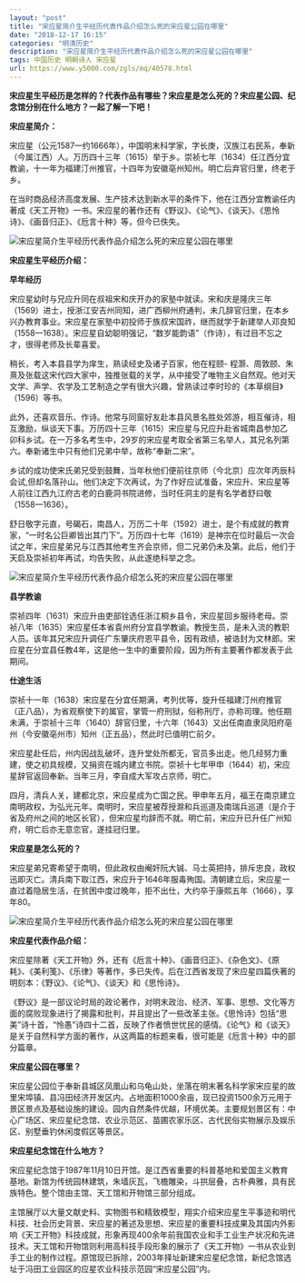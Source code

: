 ```yaml
---
layout: "post"
title: "宋应星简介生平经历代表作品介绍怎么死的宋应星公园在哪里"
date: "2018-12-17 16:15"
categories: "明清历史"
description: "宋应星简介生平经历代表作品介绍怎么死的宋应星公园在哪里"
tags: 中国历史 明朝诗人 宋应星
url: https://www.y5000.com/zgls/mq/40578.html
---
```






**宋应星生平经历是怎样的？代表作品有哪些？宋应星是怎么死的？宋应星公园、纪念馆分别在什么地方？一起了解一下吧！**

 **宋应星简介：**

宋应星（公元1587—约1666年），中国明末科学家，字长庚，汉族江右民系，奉新（今属江西）人。万历四十三年（1615）举于乡。崇祯七年（1634）任江西分宜教谕，十一年为福建汀州推官，十四年为安徽亳州知州。明亡后弃官归里，终老于乡。

在当时商品经济高度发展、生产技术达到新水平的条件下，他在江西分宜教谕任内著成《天工开物》一书。宋应星的著作还有《野议》、《论气》、《谈天》、《思怜诗》、《画音归正》、《卮言十种》等，但今已佚失。

![宋应星简介生平经历代表作品介绍怎么死的宋应星公园在哪里](https://img.y5000.com/uploads/allimg/190124/03bb70743101422d503311e5f9f491ef.jpg)

 **宋应星生平经历介绍：**

 **早年经历**

宋应星幼时与兄应升同在叔祖宋和庆开办的家塾中就读。宋和庆是隆庆三年（1569）进士，授浙江安吉州同知，进广西柳州府通判，未几辞官归里，在本乡兴办教育事业。宋应星在家塾中初投师于族叔宋国祚，继而就学于新建举人邓良知（1558—1638）。宋应星自幼聪明强记，“数岁能韵语”（作诗），有过目不忘之才，很得老师及长辈喜爱。

稍长，考入本县县学为庠生，熟读经史及诸子百家，他在程颐-
程灏、周敦颐、朱熹及张载这宋代四大家中，独推张载的关学，从中接受了唯物主义自然观。他对天文学、声学、农学及工艺制造之学有很大兴趣，曾熟读过李时珍的《本草纲目》（1596）等书。

此外，还喜欢音乐、作诗。他常与同窗好友赴本县风景名胜处郊游，相互催诗，相互激励，纵谈天下事。万历四十三年（1615）宋应星与兄应升赴省城南昌参加乙卯科乡试。在一万多名考生中，29岁的宋应星考取全省第三名举人，其兄名列第六。奉新诸生中只有他们兄弟中举，故称“奉新二宋”。

乡试的成功使宋氏弟兄受到鼓舞，当年秋他们便前往京师（今北京）应次年丙辰科会试,但却名落孙山。他们决定下次再试，为了作好应试准备，宋应升、宋应星等人前往江西九江府古老的白鹿洞书院进修，当时任洞主的是有名学者舒曰敬（1558—1636）。

舒日敬字元直，号碣石，南昌人，万历二十年（1592）进士，是个有成就的教育家，“一时名公巨卿皆出其门下”。万历四十七年（1619）是神宗在位时最后一次会试之年，宋应星弟兄与江西其他考生齐会京师，但二兄弟仍未及第。此后，他们于天启及崇祯初年再试，均告失败，从此遂绝科举之念。

![宋应星简介生平经历代表作品介绍怎么死的宋应星公园在哪里](https://img.y5000.com/uploads/allimg/190124/f3afd8b1928019ea65175a205a056767.jpg)

 **县学教谕**

崇祯四年（1631）宋应升由吏部铨选任浙江桐乡县令，宋应星回乡服待老母。崇祯八年（1635）宋应星任本省袁州府分宜县学教谕。教授生员，是未入流的教职人员。该年其兄宋应升调任广东肇庆府恩平县令，因有政绩，被诰封为文林郎。宋应星在分宜县任教4年，这是他一生中的重要阶段，因为所有主要著作都发表于此期间。

 **仕途生活**

崇祯十一年（1638）宋应星在分宜任期满，考列优等，旋升任福建汀州府推官（正八品），为省观察使下的属官，掌管一府刑狱，俗称刑厅，亦称司理。他任期未满，于崇祯十三年（1640）辞官归里，十六年（1643）又出任南直隶凤阳府亳州（今安徽亳州市）知州（正五品），然此时已值明亡前夕。

宋应星赴任后，州内因战乱破坏，连升堂处所都无，官员多出走。他几经努力重建，使之初具规模，又捐资在城内建立书院。崇祯十七年甲申（1644）初，宋应星辞官返回奉新。当年三月，李自成大军攻占京师，明亡。

四月，清兵人关，建都北京，宋应星成为亡国之民。甲申年五月，福王在南京建立南明政权，为弘光元年。南明时，宋应星被荐授滁和兵巡道及南瑞兵巡道（是介于省及府州之间的地区长官），但宋应星均辞而不就。明亡前，宋应升已升任广州知府，明亡后亦无意恋官，遂挂冠归里。

 **宋应星是怎么死的？**

宋应星弟兄寄希望于南明，但此政权由阉奸阮大铖、马士英把持，排斥忠良，政权迅即灭亡。清兵南下取江西，宋应升于1646年服毒殉国。清朝建立后，宋应星一直过着隐居生活，在贫困中度过晚年，拒不出仕，大约卒于康熙五年（1666），享年80。  

![宋应星简介生平经历代表作品介绍怎么死的宋应星公园在哪里](https://img.y5000.com/uploads/allimg/190124/2e8f79f3545abf845a10897019c9d468.jpg)

 **宋应星代表作品介绍：**

宋应星除著《天工开物》外，还有《卮言十种》、《画音归正》、《杂色文》、《原耗》、《美利笺》、《乐律》等著作，多已失传。后在江西省发现了宋应星四篇佚著的明刻本：《野议》、《论气》、《谈天》和《思怜诗》。

《野议》是一部议论时局的政论著作，对明末政治、经济、军事、思想、文化等方面的腐败现象进行了揭露和批判，并且提出了一些改革主张。《思怜诗》包括“思美”诗十首，“怜愚”诗四十二首，反映了作者愤世忧民的感情。《论气》和《谈天》是关于自然科学方面的著作，从这两篇的标题来看，很可能是《卮言十种》中的部分篇章。

 **宋应星公园在哪里？**

宋应星公园位于奉新县城区凤凰山和乌龟山处，坐落在明末著名科学家宋应星的故里宋埠镇、县冯田经济开发区内。占地面积1000余亩，现已投资1500余万元用于景区景点及基础设施的建设。园内自然条件优越，环境优美。主要规划景区有：中心广场区、宋应星纪念馆、农业示范区、苗圃农家乐区、古代民俗实物展示及娱乐区、别墅垂钓休闲度假区等景区。

 **宋应星纪念馆在什么地方？**

宋应星纪念馆于1987年11月10日开馆。是江西省重要的科普基地和爱国主义教育基地。新馆为传统园林建筑，朱墙灰瓦，飞檐雕染，斗拱层叠，古朴典雅，具有民族特色。整个馆由主馆、天工馆和开物馆三部分组成。

主馆展厅以大量文献史料、实物图书和精致模型，翔实介绍宋应星生平事迹和明代科技、社会历史背景、宋应星的著述及思想、宋应星的重要科技成果及其国内外影响《天工开物》科技成就，形象再现400余年前我国农业和手工业生产状况和先进技术。天工馆和开物馆则利用高科技手段形象的展示了《天工开物》一书从农业到手工业的制作过程。原馆现已拆除，2003年择址新建宋应星纪念馆，新纪念馆选址于冯田工业园区的应星农业科技示范园“宋应星公园”内。
